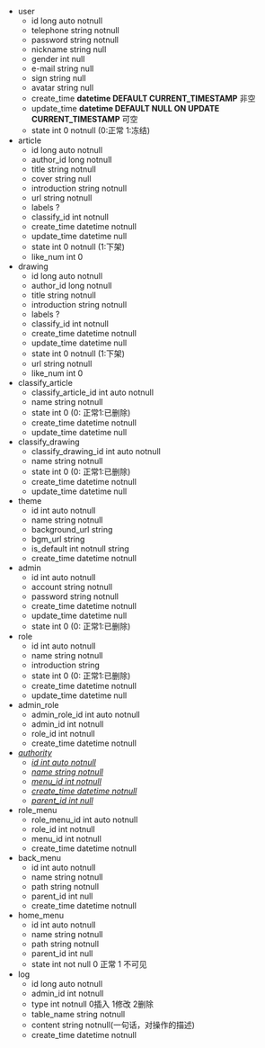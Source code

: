- user
  - id long auto notnull
  - telephone string notnull
  - password string notnull
  - nickname string null
  - gender int null
  - e-mail string null
  - sign string null
  - avatar string null
  - create_time **datetime DEFAULT CURRENT_TIMESTAMP** 非空
  - update_time  **datetime DEFAULT NULL ON UPDATE CURRENT_TIMESTAMP** 可空
  - state int 0 notnull (0:正常 1:冻结)
- article
  - id long auto notnull
  - author_id long notnull
  - title string notnull
  - cover string null
  - introduction string notnull
  - url string notnull
  - labels ?
  - classify_id int notnull
  - create_time datetime notnull
  - update_time datetime null
  - state int 0 notnull (1:下架)
  - like_num int 0
- drawing
  - id long auto notnull
  - author_id long notnull
  - title string notnull
  - introduction string notnull
  - labels ?
  - classify_id int notnull
  - create_time datetime notnull
  - update_time datetime null
  - state int 0 notnull (1:下架)
  - url string notnull
  - like_num int 0
- classify_article
  - classify_article_id int auto notnull
  - name string  notnull
  - state int 0 (0: 正常1:已删除)
  - create_time datetime notnull
  - update_time datetime null
- classify_drawing
  - classify_drawing_id int auto notnull
  - name string  notnull
  - state int 0 (0: 正常1:已删除)
  - create_time datetime notnull
  - update_time datetime null
- theme
  - id int auto notnull
  - name string notnull
  - background_url string 
  - bgm_url string
  - is_default int notnull string
  - create_time datetime notnull
- admin
  - id int auto notnull
  - account string notnull
  - password string notnull
  - create_time datetime notnull
  - update_time datetime null
  - state int 0 (0: 正常1:已删除)
- role
  - id int auto notnull
  - name string notnull
  - introduction string
  - state int 0 (0: 正常1:已删除)
  - create_time datetime notnull
  - update_time datetime null
- admin_role
  - admin_role_id int auto notnull 
  - admin_id int notnull
  - role_id int notnull
  - create_time datetime notnull
- <u>*authority*</u>
  - <u>*id int auto notnull*</u>
  - <u>*name string notnull*</u>
  - <u>*menu_id int notnull*</u>
  - <u>*create_time datetime notnull*</u>
  - <u>*parent_id int null*</u>
- role_menu
  - role_menu_id int auto notnull
  - role_id int notnull
  - menu_id int notnull
  - create_time datetime notnull
- back_menu
  - id int auto notnull
  - name string notnull
  - path string notnull
  - parent_id int null
  - create_time datetime notnull
- home_menu
  - id int auto notnull
  - name string notnull
  - path string notnull
  - parent_id int null
  - state int not null 0 正常 1 不可见
- log
  - id long auto notnull
  - admin_id int notnull
  - type int notnull 0插入 1修改 2删除
  - table_name string notnull
  - content string notnull(一句话，对操作的描述)
  - create_time datetime notnull


